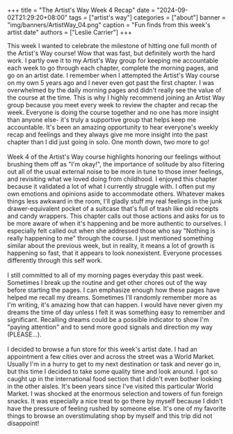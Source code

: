 +++
title = "The Artist's Way Week 4 Recap"
date = "2024-09-02T21:29:20+08:00"
tags = ["artist's way"]
categories = ["about"]
banner = "img/banners/ArtistWay_04.png"
caption = "Fun finds from this week's artist date"
authors = ["Leslie Carrier"]
+++

This week I wanted to celebrate the milestone of hitting one full month of the Artist's Way course! Wow that was fast, but definitely worth the hard work. I partly owe it to my Artist's Way group for keeping me accountable each week to go through each chapter, complete the morning pages, and go on an artist date. I remember when I attempted the Artist's Way course on my own 5 years ago and I never even got past the first chapter. I was overwhelmed by the daily morning pages and didn't really see the value of the course at the time. This is why I highly recommend joining an Artist Way group because you meet every week to review the chapter and recap the week. Everyone is doing the course together and no one has more insight than anyone else- it's truly a supportive group that helps keep me accountable. It's been an amazing opportunity to hear everyone's weekly recap and feelings and they always give me more insight into the past chapter than I did just going in solo. One month down, two more to go!
<br><br>
Week 4 of the Artist's Way course highlights honoring our feelings without brushing them off as "I'm okay!", the importance of solitude by also filtering out all of the usual external noise to be more in tune to those inner feelings, and revisiting what we loved doing from childhood. I enjoyed this chapter because it validated a lot of what I currently struggle with. I often put my own emotions and opinions aside to accommodate others. Whatever makes things less awkward in the room, I'll gladly stuff my real feelings in the junk drawer-equivalent pocket of a suitcase that's full of trash like old receipts and candy wrappers. This chapter calls out those actions and asks for us to be more aware of when it's happening and be more authentic to ourselves. I especially felt called out when she addressed those who say "Nothing is really happening to me" through the course. I just mentioned something similar about the previous week, but in reality, it means a lot of growth is happening so fast, that it appears to look nonexistent. Everyone processes differently through this self work. 
<br><br>
I still committed to all of my morning pages everyday this past week. Sometimes I break up the routine and get other chores out of the way before starting the pages. I can emphasize enough how these pages have helped me recall my dreams. Sometimes I'll randomly remember more as I'm writing, it's amazing how that can happen. I would have never given my dreams the time of day unless I felt it was something easy to remember and significant. Recalling dreams could be a possible indicator to show I'm "paying attention" and to send more good signals and direction my way (PLEASE...).
<br><br>
I decided to browse a fun store for this week's artist date. I had an appointment a few cities over and across the street was a World Market. Usually I'm in a hurry to get to my next destination or task and never go in, but this time I decided to take some quality time and look around. I got so caught up in the international food section that I didn't even bother looking in the other aisles. It's been years since I've visited this particular World Market. I was shocked at the enormous selection and towers of fun foreign snacks. It was especially a nice treat to go there by myself because I didn't have the pressure of feeling rushed by someone else. It's one of my favorite things to browse an overstimulating shop by myself and this trip did not disappoint!
